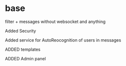 # base
filter + messages without websocket and anything

Added Security

Added service for AutoReocognition of users in messages

ADDED templates

ADDED Admin panel
